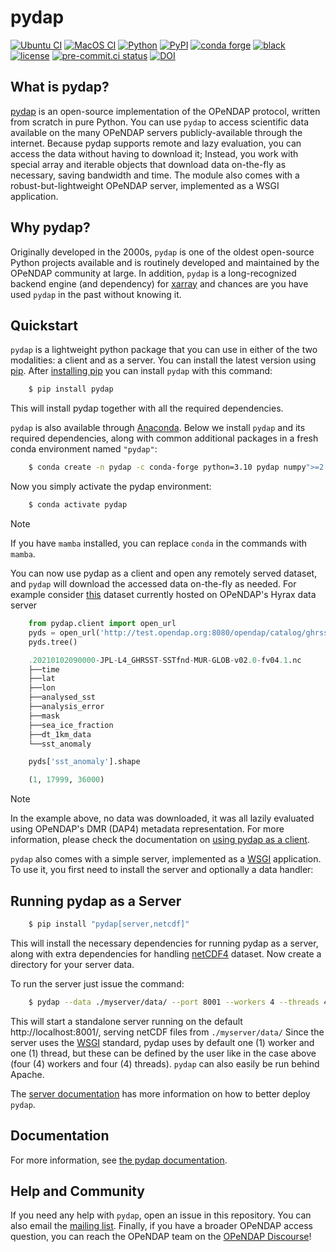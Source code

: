 pydap
=====
[![Ubuntu CI](https://github.com/pydap/pydap/actions/workflows/run_tests_ubuntu.yml/badge.svg
)](https://github.com/pydap/pydap/actions/workflows/run_tests_ubuntu.yml)
[![MacOS CI](https://github.com/pydap/pydap/actions/workflows/run_tests_macos.yml/badge.svg
)](https://github.com/pydap/pydap/actions/workflows/run_tests_macos.yml)
[![Python](https://img.shields.io/pypi/pyversions/pydap.svg)](https://pypi.python.org/pypi/pydap/)
[![PyPI](https://img.shields.io/pypi/v/pydap.svg?maxAge=2592000?style=plastic)](https://pypi.python.org/pypi/pydap/)
[![conda forge](https://anaconda.org/conda-forge/pydap/badges/version.svg)](https://anaconda.org/conda-forge/pydap)
[![black](https://img.shields.io/badge/code%20style-black-000000.svg)](https://github.com/psf/black)
[![license](https://img.shields.io/github/license/mashape/apistatus.svg)](https://github.com/pydap/pydap)
[![pre-commit.ci status](https://results.pre-commit.ci/badge/github/pydap/pydap/main.svg)](https://results.pre-commit.ci/latest/github/pydap/pydap/main)
[![DOI](https://zenodo.org/badge/DOI/10.5281/zenodo.14010567.svg)](https://doi.org/10.5281/zenodo.14010567)


What is pydap?
----------
[pydap](https://pydap.github.io/pydap/) is an open-source implementation of the OPeNDAP protocol, written from scratch in pure Python. You can use `pydap` to access scientific data available on the many OPeNDAP servers publicly-available through the internet. Because pydap supports remote and lazy evaluation, you can access the data without having to download it; Instead, you work with special array and iterable objects that download data on-the-fly as necessary, saving bandwidth and time. The module also comes with a robust-but-lightweight OPeNDAP server, implemented as a WSGI application.

Why pydap?
----------
Originally developed in the 2000s, `pydap` is one of the oldest open-source Python projects available and is routinely developed and maintained by the OPeNDAP community at large. In addition, `pydap` is a long-recognized backend engine (and dependency) for [xarray](https://github.com/pydata/xarray) and chances are you have used `pydap` in the past without knowing it.

Quickstart
----------
`pydap` is a lightweight python package that you can use in either of the two modalities: a client and as a server. You can install the latest version using [pip](http://pypi.python.org/pypi/pip). After [installing pip](http://www.pip-installer.org/en/latest/installing.html) you can install `pydap` with this command:

```bash
    $ pip install pydap
```
This will install pydap together with all the required dependencies.

`pydap` is also available through [Anaconda](https://www.anaconda.com/). Below we install `pydap` and its required dependencies, along with common additional packages in a fresh conda environment named `"pydap"`:

```bash
    $ conda create -n pydap -c conda-forge python=3.10 pydap numpy">=2.0" jupyterlab ipython netCDF4 scipy matplotlib
```
Now you simply activate the pydap environment:
```bash
    $ conda activate pydap
```

> [!NOTE]
> If you have `mamba` installed, you can replace `conda` in the commands with `mamba`.

You can now use pydap as a client and open any remotely served dataset, and `pydap` will download the accessed data on-the-fly as needed. For example consider [this](http://test.opendap.org:8080/opendap/catalog/ghrsst/20210102090000-JPL-L4_GHRSST-SSTfnd-MUR-GLOB-v02.0-fv04.1.nc.dmr.html) dataset currently hosted on OPeNDAP's Hyrax data server

```python
    from pydap.client import open_url
    pyds = open_url('http://test.opendap.org:8080/opendap/catalog/ghrsst/20210102090000-JPL-L4_GHRSST-SSTfnd-MUR-GLOB-v02.0-fv04.1.nc', protocol='dap4')
    pyds.tree()
```
```python
    .20210102090000-JPL-L4_GHRSST-SSTfnd-MUR-GLOB-v02.0-fv04.1.nc
    ├──time
    ├──lat
    ├──lon
    ├──analysed_sst
    ├──analysis_error
    ├──mask
    ├──sea_ice_fraction
    ├──dt_1km_data
    └──sst_anomaly
```
```python
    pyds['sst_anomaly'].shape
```
```python
    (1, 17999, 36000)
```

> [!NOTE]
> In the example above, no data was downloaded, it was all lazily evaluated using OPeNDAP's DMR (DAP4) metadata representation. For more information, please check the documentation on [using pydap as a client](https://pydap.github.io/pydap/client.html).

`pydap` also comes with a simple server, implemented as a [WSGI]( http://wsgi.org/) application. To use it, you first need to install the server and optionally a data handler:

## Running pydap as a Server

```bash
    $ pip install "pydap[server,netcdf]"
```

This will install the necessary dependencies for running pydap as a server, along with extra dependencies for handling [netCDF4](https://www.unidata.ucar.edu/software/netcdf/) dataset. Now create a directory for your server data.

To run the server just issue the command:

```bash
    $ pydap --data ./myserver/data/ --port 8001 --workers 4 --threads 4
```

This will start a standalone server running on the default http://localhost:8001/, serving netCDF files from ``./myserver/data/`` Since the server uses the [WSGI](http://wsgi.org/) standard, pydap uses by default one (1) worker and one (1)  thread, but these can be defined by the user like in the case above (four (4) workers and four (4) threads). `pydap` can also easily be run behind Apache.

The [server documentation](https://pydap.github.io/pydap/server.html) has more information on how to better deploy `pydap`.

## Documentation

For more information, see [the pydap documentation](https://pydap.github.io/pydap/).

## Help and Community

If you need any help with `pydap`, open an issue in this repository. You can also email the [mailing list](http://groups.google.com/group/pydap/). Finally, if you have a broader OPeNDAP access question, you can reach the OPeNDAP team on the [OPeNDAP Discourse](https://opendap.discourse.group/)!
